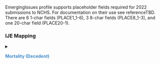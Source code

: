 EmergingIssues profile supports placeholder fields required for 2022 submissions to NCHS.
                For documentation on their use see referenceTBD.
                There are 6 1-char fields (PLACE1_1-6), 3 8-char fields (PLACE8_1-3), and one 20-char field (PLACE20-1).
### IJE Mapping

<style>
 .context-menu {cursor: context-menu; color: #438bca;}
 .context-menu:hover {opacity: 0.5;}
</style>
<details>

<summary>

<strong class='context-menu'> Mortality (Decedent) </strong>

</summary>
<table class='grid'>
<thead>
  <tr>
    <th style='text-align: center'><strong>Use Case</strong></th>
    <th><strong>#</strong></th>
    <th><strong>Description</strong></th>
    <th><strong>IJE Name</strong></th>
    <th><strong>Field</strong></th>
    <th><strong>Type</strong></th>
    <th><strong>Value Set/Comments</strong></th>
  </tr>
</thead>
<tbody>
<tr>
  <td style='text-align: center'>Mortality</td>
  <td>248</td>
  <td>Blank for One-Byte Field 1</td>
  <td>PLACE1_1</td>
  <td>component[EmergingIssue1_1].value</td>
  <td>string(1)</td>
  <td></td>
</tr>
<tr>
  <td style='text-align: center'>Mortality</td>
  <td>249</td>
  <td>Blank for One-Byte Field 2</td>
  <td>PLACE1_2</td>
  <td>component[EmergingIssue1_2].value</td>
  <td>string(1)</td>
  <td></td>
</tr>
<tr>
  <td style='text-align: center'>Mortality</td>
  <td>250</td>
  <td>Blank for One-Byte Field 3</td>
  <td>PLACE1_3</td>
  <td>component[EmergingIssue1_3].value</td>
  <td>string(1)</td>
  <td></td>
</tr>
<tr>
  <td style='text-align: center'>Mortality</td>
  <td>251</td>
  <td>Blank for One-Byte Field 4</td>
  <td>PLACE1_4</td>
  <td>component[EmergingIssue1_4].value</td>
  <td>string(1)</td>
  <td></td>
</tr>
<tr>
  <td style='text-align: center'>Mortality</td>
  <td>252</td>
  <td>Blank for One-Byte Field 5</td>
  <td>PLACE1_5</td>
  <td>component[EmergingIssue1_5].value</td>
  <td>string(1)</td>
  <td></td>
</tr>
<tr>
  <td style='text-align: center'>Mortality</td>
  <td>253</td>
  <td>Blank for One-Byte Field 6</td>
  <td>PLACE1_6</td>
  <td>component[EmergingIssue1_6].value</td>
  <td>string(1)</td>
  <td></td>
</tr>
<tr>
  <td style='text-align: center'>Mortality</td>
  <td>254</td>
  <td>Blank for Eight-Byte Field 1</td>
  <td>PLACE8_1</td>
  <td>component[EmergingIssue8_1].value</td>
  <td>string(8)</td>
  <td></td>
</tr>
<tr>
  <td style='text-align: center'>Mortality</td>
  <td>255</td>
  <td>Blank for Eight-Byte Field 2</td>
  <td>PLACE8_2</td>
  <td>component[EmergingIssue8_2].value</td>
  <td>string(8)</td>
  <td></td>
</tr>
<tr>
  <td style='text-align: center'>Mortality</td>
  <td>256</td>
  <td>Blank for Eight-Byte Field 3</td>
  <td>PLACE8_3</td>
  <td>component[EmergingIssue8_3].value</td>
  <td>string(8)</td>
  <td></td>
</tr>
<tr>
  <td style='text-align: center'>Mortality</td>
  <td>257</td>
  <td>Blank for Twenty-Byte Field</td>
  <td>PLACE20</td>
  <td>component[EmergingIssue20].value</td>
  <td>string(20)</td>
  <td></td>
</tr>

</tbody>
</table>

</details>
<p></p>

<p><br/></p>
